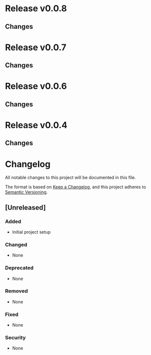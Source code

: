 # Release v0.0.8

## Changes


# Release v0.0.7

## Changes


# Release v0.0.6

## Changes


# Release v0.0.4

## Changes


# Changelog

All notable changes to this project will be documented in this file.

The format is based on [Keep a Changelog](https://keepachangelog.com/en/1.0.0/),
and this project adheres to [Semantic Versioning](https://semver.org/spec/v2.0.0.html).

## [Unreleased]

### Added
- Initial project setup

### Changed
- None

### Deprecated
- None

### Removed
- None

### Fixed
- None

### Security
- None 